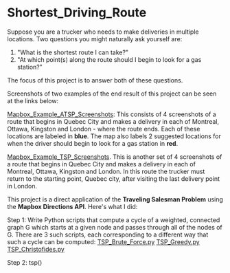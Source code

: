 # Shortest_Driving_Route

Suppose you are a trucker who needs to make deliveries in multiple locations. Two questions you might naturally ask yourself are:

1. "What is the shortest route I can take?"
2. "At which point(s) along the route should I begin to look for a gas station?"

The focus of this project is to answer both of these questions. 

Screenshots of two examples of the end result of this project can be seen at the links below:

[Mapbox_Example_ATSP_Screenshots](https://github.com/nateofspades/Shortest_Driving_Route/tree/master/Mapbox/Mapbox_Example_ATSP_Screenshots): This consists of 4 screenshots of a route that begins in Quebec City and makes a delivery in each of Montreal, Ottawa, Kingston and London - where the route ends. Each of these locations are labeled in **blue**. The map also labels 2 suggested locations for when the driver should begin to look for a gas station in **red**. 

[Mapbox_Example_TSP_Screenshots](https://github.com/nateofspades/Shortest_Driving_Route/tree/master/Mapbox/Mapbox_Example_TSP_Screenshots). This is another set of 4 screenshots of a route that begins in Quebec City and makes a delivery in each of Montreal, Ottawa, Kingston and London. In this route the trucker must return to the starting point, Quebec city, after visiting the last delivery point in London.

This project is a direct application of the **Traveling Salesman Problem** using the **Mapbox Directions API**. Here's what I did:

Step 1: Write Python scripts that compute a cycle of a weighted, connected graph G which starts at a given node and passes through all of the nodes of G. There are 3 such scripts, each corresponding to a different way that such a cycle can be computed:
[TSP_Brute_Force.py](https://github.com/nateofspades/Shortest_Driving_Route/blob/master/TSP_Brute_Force.py)
[TSP_Greedy.py](https://github.com/nateofspades/Shortest_Driving_Route/blob/master/TSP_Greedy.py)
[TSP_Christofides.py](https://github.com/nateofspades/Shortest_Driving_Route/blob/master/TSP_Christofides.py)

Step 2: tsp()
